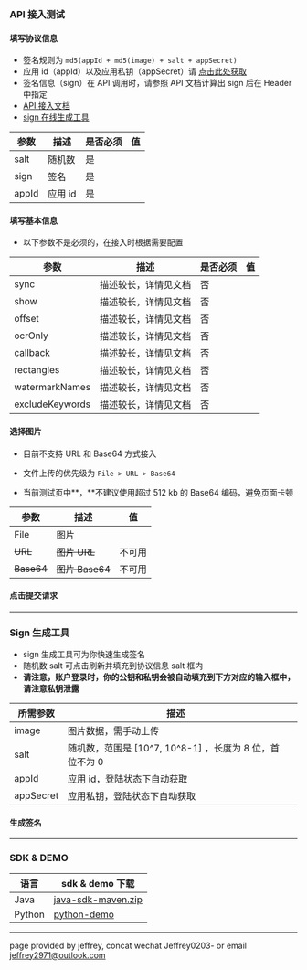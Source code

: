 ### API 接入测试

#### 填写协议信息

- 签名规则为 `md5(appId + md5(image) + salt + appSecret)`
- 应用 id（appId）以及应用私钥（appSecret）请 [点击此处获取](https://www.processimage.cn/watermark/user/main)
- 签名信息（sign）在 API 调用时，请参照 API 文档计算出 sign 后在 Header 中指定
- [API 接入文档](https://www.processimage.cn/watermark/ApiDocument.html)
- [sign 在线生成工具](http://localhost:8082/watermark/access/upload#sign-生成工具)

| 参数    | 描述 | 是否必须 | 值   |
|-------|--| -------- | ---- |
| salt  | 随机数 | 是       |      |
| sign  | 签名 | 是       |      |
| appId | 应用 id | 是       |      |



#### 填写基本信息

- 以下参数不是必须的，在接入时根据需要配置

| 参数            | 描述                 | 是否必须 | 值   |
| --------------- | -------------------- | -------- | ---- |
| sync            | 描述较长，详情见文档 | 否       |      |
| show            | 描述较长，详情见文档 | 否       |      |
| offset          | 描述较长，详情见文档 | 否       |      |
| ocrOnly         | 描述较长，详情见文档 | 否       |      |
| callback        | 描述较长，详情见文档 | 否       |      |
| rectangles      | 描述较长，详情见文档 | 否       |      |
| watermarkNames  | 描述较长，详情见文档 | 否       |      |
| excludeKeywords | 描述较长，详情见文档 | 否       |      |



#### 选择图片

- 目前不支持 URL 和 Base64 方式接入

- 文件上传的优先级为 `File > URL > Base64`
- 当前测试页中**，**不建议使用超过 512 kb 的 Base64 编码，避免页面卡顿

| 参数       | 描述            | 值     |
| ---------- | --------------- | ------ |
| File       | 图片            |        |
| ~~URL~~    | ~~图片 URL~~    | 不可用 |
| ~~Base64~~ | ~~图片 Base64~~ | 不可用 |



#### 点击提交请求

------



### Sign 生成工具

- sign 生成工具可为你快速生成签名
- 随机数 salt 可点击刷新并填充到协议信息 salt 框内
- **请注意，账户登录时，你的公钥和私钥会被自动填充到下方对应的输入框中，请注意私钥泄露**

| 所需参数      | 描述                                     |      |
|-----------|----------------------------------------| ---- |
| image     | 图片数据，需手动上传                             |      |
| salt      | 随机数，范围是 [10^7, 10^8-1] ，长度为 8 位，首位不为 0 |      |
| appId     | 应用 id，登陆状态下自动获取                        |      |
| appSecret | 应用私钥，登陆状态下自动获取                         |      |



#### 生成签名

------



### SDK & DEMO

| 语言   | sdk & demo 下载                                              |
| ------ | ------------------------------------------------------------ |
| Java   | [java-sdk-maven.zip](https://www.processimage.cn/watermark/SDK/Java/java-sdk-maven.zip) |
| Python | [python-demo](https://www.processimage.cn/watermark/SDK/Python/PythonSDK.html) |

------



page provided by jeffrey, concat wechat Jeffrey0203- or email jeffrey2971@outlook.com

